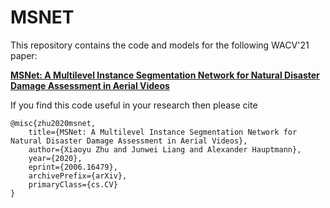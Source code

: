 # MSNET
This repository contains the code and models for the following WACV'21 paper:

**[MSNet: A Multilevel Instance Segmentation Network for Natural Disaster Damage Assessment in Aerial Videos](https://arxiv.org/abs/2006.16479)** 

If you find this code useful in your research then please cite

```
@misc{zhu2020msnet,
    title={MSNet: A Multilevel Instance Segmentation Network for Natural Disaster Damage Assessment in Aerial Videos},
    author={Xiaoyu Zhu and Junwei Liang and Alexander Hauptmann},
    year={2020},
    eprint={2006.16479},
    archivePrefix={arXiv},
    primaryClass={cs.CV}
}
```
